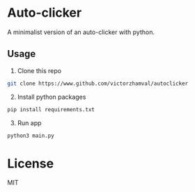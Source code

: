 # Auto-clicker

A minimalist version of an auto-clicker with python.

## Usage

1. Clone this repo
```sh
git clone https://www.github.com/victorzhamval/autoclicker
```

2. Install python packages

```sh
pip install requirements.txt
```

3. Run app

```sh
python3 main.py
```

# License

MIT